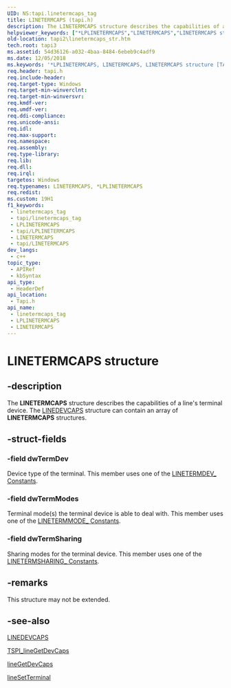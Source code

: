 ```yaml
---
UID: NS:tapi.linetermcaps_tag
title: LINETERMCAPS (tapi.h)
description: The LINETERMCAPS structure describes the capabilities of a line's terminal device. The LINEDEVCAPS structure can contain an array of LINETERMCAPS structures.
helpviewer_keywords: ["*LPLINETERMCAPS","LINETERMCAPS","LINETERMCAPS structure [TAPI 2.2]","LPLINETERMCAPS","LPLINETERMCAPS structure pointer [TAPI 2.2]","_tapi2_linetermcaps_str","tapi/LINETERMCAPS","tapi/LPLINETERMCAPS","tapi2.linetermcaps_str"]
old-location: tapi2\linetermcaps_str.htm
tech.root: tapi3
ms.assetid: 54d36126-a032-4baa-8484-6ebeb9c4adf9
ms.date: 12/05/2018
ms.keywords: '*LPLINETERMCAPS, LINETERMCAPS, LINETERMCAPS structure [TAPI 2.2], LPLINETERMCAPS, LPLINETERMCAPS structure pointer [TAPI 2.2], _tapi2_linetermcaps_str, tapi/LINETERMCAPS, tapi/LPLINETERMCAPS, tapi2.linetermcaps_str'
req.header: tapi.h
req.include-header: 
req.target-type: Windows
req.target-min-winverclnt: 
req.target-min-winversvr: 
req.kmdf-ver: 
req.umdf-ver: 
req.ddi-compliance: 
req.unicode-ansi: 
req.idl: 
req.max-support: 
req.namespace: 
req.assembly: 
req.type-library: 
req.lib: 
req.dll: 
req.irql: 
targetos: Windows
req.typenames: LINETERMCAPS, *LPLINETERMCAPS
req.redist: 
ms.custom: 19H1
f1_keywords:
 - linetermcaps_tag
 - tapi/linetermcaps_tag
 - LPLINETERMCAPS
 - tapi/LPLINETERMCAPS
 - LINETERMCAPS
 - tapi/LINETERMCAPS
dev_langs:
 - c++
topic_type:
 - APIRef
 - kbSyntax
api_type:
 - HeaderDef
api_location:
 - Tapi.h
api_name:
 - linetermcaps_tag
 - LPLINETERMCAPS
 - LINETERMCAPS
---
```


# LINETERMCAPS structure


## -description

The 
<b>LINETERMCAPS</b> structure describes the capabilities of a line's terminal device. The 
<a href="/windows/desktop/api/tapi/ns-tapi-linedevcaps">LINEDEVCAPS</a> structure can contain an array of 
<b>LINETERMCAPS</b> structures.

## -struct-fields

### -field dwTermDev

Device type of the terminal. This member uses one of the 
<a href="/windows/desktop/Tapi/linetermdev--constants">LINETERMDEV_ Constants</a>.

### -field dwTermModes

Terminal mode(s) the terminal device is able to deal with. This member uses one of the 
<a href="/windows/desktop/Tapi/linetermmode--constants">LINETERMMODE_ Constants</a>.

### -field dwTermSharing

Sharing modes for the terminal device. This member uses one of the 
<a href="/windows/desktop/Tapi/linetermsharing--constants">LINETERMSHARING_ Constants</a>.

## -remarks

This structure may not be extended.

## -see-also

<a href="/windows/desktop/api/tapi/ns-tapi-linedevcaps">LINEDEVCAPS</a>



<a href="/windows/desktop/api/tspi/nf-tspi-tspi_linegetdevcaps">TSPI_lineGetDevCaps</a>



<a href="/windows/desktop/api/tapi/nf-tapi-linegetdevcaps">lineGetDevCaps</a>



<a href="/windows/desktop/api/tapi/nf-tapi-linesetterminal">lineSetTerminal</a>

